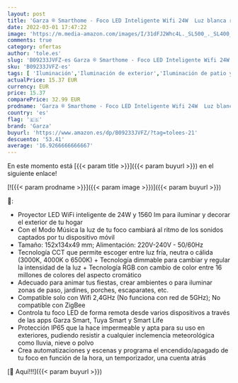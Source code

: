 ```yaml
---
layout: post
title: 'Garza ® Smarthome - Foco LED Inteligente Wifi 24W  Luz blanca regulable con cambio intensidad  temperatura y color. Programable  compatible con Amazon Alexa y Google Home.'
date: 2022-03-01 17:47:22
image: 'https://m.media-amazon.com/images/I/31dFJ2Whc4L._SL500_._SL400_.jpg'
comments: true
category: ofertas
author: 'tole.es'
slug: 'B09233JVFZ-es Garza ® Smarthome - Foco LED Inteligente Wifi 24W Luz...'
sku: 'B09233JVFZ-es'
tags: [ 'Iluminación','Iluminación de exterior','Iluminación de patio y terraza','alexa','garza','google','home', ]
actualPrice: 15.37 EUR
currency: EUR
price: 15.37
comparePrice: 32.99 EUR
prodname: 'Garza ® Smarthome - Foco LED Inteligente Wifi 24W  Luz blanca regulable con cambio intensidad  temperatura y color. Programable  compatible con Amazon Alexa y Google Home.'
country: 'es'
flag: '🇪🇸'
brand: 'Garza'
buyurl: 'https://www.amazon.es/dp/B09233JVFZ/?tag=tolees-21'
descuento: '53.41'
average: '16.9266666666667'
---
```


En este momento está [{{< param title >}}]({{< param buyurl >}}) en el siguiente enlace!

[![{{< param prodname >}}]({{< param image >}})]({{< param buyurl >}})

🔎:

- Proyector LED WiFi inteligente de 24W y 1560 lm para iluminar y decorar el exterior de tu hogar
- Con el Modo Música la luz de tu foco cambiará al ritmo de los sonidos captados por tu dispositivo móvil
- Tamaño: 152x134x49 mm; Alimentación: 220V-240V - 50/60Hz
- Tecnología CCT que permite escoger entre luz fría, neutra o cálida (3000K, 4000K o 6500K) + Tecnología dimmable para cambiar y regular la intensidad de la luz + Tecnología RGB con cambio de color entre 16 millones de colores del aspecto cromático
- Adecuado para animar tus fiestas, crear ambientes o para iluminar zonas de paso, jardines, porches, escaparates, etc.
- Compatible solo con Wifi 2,4GHz (No funciona con red de 5GHz); No compatible con ZigBee
- Controla tu foco LED de forma remota desde varios dispositivos a través de las apps Garza Smart, Tuya Smart y Smart Life
- Protección IP65 que la hace impermeable y apta para su uso en exteriores, pudiendo resistir a cualquier inclemencia meteorológica como lluvia, nieve o polvo
- Crea automatizaciones y escenas y programa el encendido/apagado de tu foco en función de la hora, un temporizador, una cuenta atrás

[🛒 Aquí!!!]({{< param buyurl >}})
